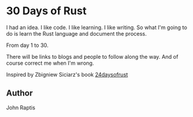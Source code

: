 # 30 Days of Rust

I had an idea. I like code. I like learning. I like writing.
So what I'm going to do is learn the Rust language and document the process.

From day 1 to 30.

There will be links to blogs and people to follow along the way.
And of course correct me when I'm wrong.

Inspired by Zbigniew Siciarz's book [24daysofrust](https://zsiciarz.github.io/24daysofrust/index.html)

## Author

John Raptis
